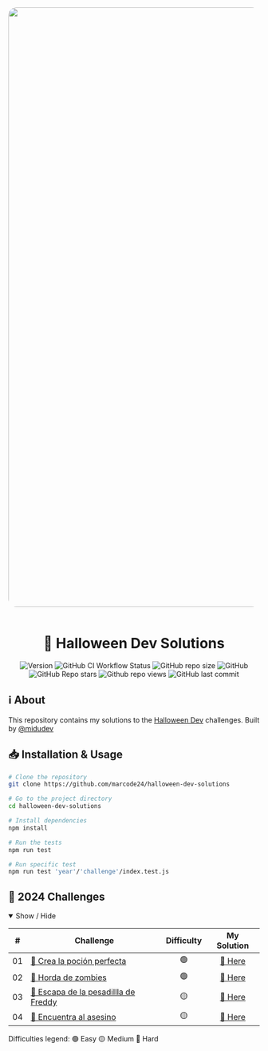 <div align="center">
  <img
    alt="halloween-dev"
    src="https://res.cloudinary.com/dfeujtobk/image/upload/v1730306716/Challenges/1730304861225.png"
    width="1200"
    style="border-radius: 1rem" />
  <br />
  <br />

  <h1>🎃 Halloween Dev Solutions</h1>

  ![Version](https://img.shields.io/github/package-json/v/marcode24/halloween-dev-solutions?style=popout&logo=npm)
  ![GitHub CI Workflow Status](https://img.shields.io/github/actions/workflow/status/marcode24/halloween-dev-solutions/halloweendev.yml?branch=main&style=popout&logo=testcafe&label=tests)
  ![GitHub repo size](https://img.shields.io/github/repo-size/marcode24/halloween-dev-solutions?style=popout&logo=github&label=repo%20size)
  ![GitHub](https://img.shields.io/github/license/marcode24/halloween-dev-solutions?style=popout&logo=github&label=license)
  ![GitHub Repo stars](https://img.shields.io/github/stars/marcode24/halloween-dev-solutions?style=popout&logo=apachespark&color=yellow&logoColor=yellow)
  ![Github repo views](https://img.shields.io/github/search/marcode24/halloween-dev-solutions/halloween-dev-solutions?style=popout&logo=github&label=repo%20views)
  ![GitHub last commit](https://img.shields.io/github/last-commit/marcode24/halloween-dev-solutions?style=popout&logo=git&label=last%20commit)

</div>

## ℹ️ About

This repository contains my solutions to the [Halloween Dev](https://www.halloween.dev) challenges. Built by [@midudev](https://twitter.com/midudev)

## 📥 Installation & Usage

```bash
# Clone the repository
git clone https://github.com/marcode24/halloween-dev-solutions

# Go to the project directory
cd halloween-dev-solutions

# Install dependencies
npm install

# Run the tests
npm run test

# Run specific test
npm run test 'year'/'challenge'/index.test.js
```

## 🎯 2024 Challenges

<details open>
<summary>Show / Hide</summary>

|  #  | Challenge                                                                                   | Difficulty |                                           My Solution                                                           |
| :-: | ------------------------------------------------------------------------------------------- | :--------: | :------------------------------------------------------------------------------------------------------------:  |
| 01  | [🧙 Crea la poción perfecta](https://www.halloween.dev/es/retos/2024/1)                     |    🟢     |                     [🔗 Here](./2024/01-crea-la-pocion-perfecta/index.js)                                       |
| 02  | [🧟 Horda de zombies](https://www.halloween.dev/es/retos/2024/2)                            |    🟢     |                     [🔗 Here](./2024/02-horda-de-zombies/index.js)                                              |
| 03  | [🛌 Escapa de la pesadillla de Freddy](https://www.halloween.dev/es/retos/2024/3)           |    🟡     |                     [🔗 Here](./2024/03-escapa-de-la-pesadilla-de-freddy/index.js)                              |
| 04  | [🔪 Encuentra al asesino](https://www.halloween.dev/es/retos/2024/4)                        |    🟡     |                     [🔗 Here](./2024/04-encuentra-al-asesino/index.js)                                          |

Difficulties legend:
🟢 Easy 🟡 Medium 🔴 Hard

</details>
